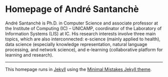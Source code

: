 Homepage of André Santanchè
===========================

André Santanchè is Ph.D. in Computer Science and associate professor at the Institute of Computing (IC) – UNICAMP, coordinator of the Laboratory of Information Systems (LIS) at IC. His research interests involve three main topics, which are also interconnected: e-science (mainly applied to health), data science (especially knowledge representation, natural language processing, and network science), and e-learning (collaborative platform for learning and research).

-----

This homepage runs in [Jekyll](https://jekyllrb.com/) using the [Minimal Mistakes Jekyll theme](https://mmistakes.github.io/minimal-mistakes/).
